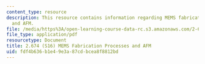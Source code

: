 ```yaml
---
content_type: resource
description: This resource contains information regarding MEMS fabrication processes
  and AFM.
file: /media/https%3A/open-learning-course-data-rc.s3.amazonaws.com/2-674-micro-nano-engineering-laboratory-spring-2016/fdf4b636b1e49e3a87cdbcea8f8812bd_MIT2_674S16_Lec9Mems.pdf
file_type: application/pdf
resourcetype: Document
title: 2.674 (S16) MEMS Fabrication Processes and AFM
uid: fdf4b636-b1e4-9e3a-87cd-bcea8f8812bd
---
```

